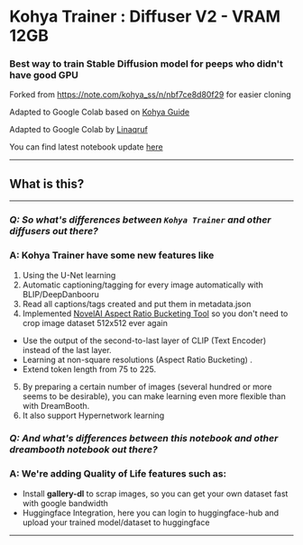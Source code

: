 # Kohya Trainer : Diffuser V2 - VRAM 12GB
### Best way to train Stable Diffusion model for peeps who didn't have good GPU
Forked from https://note.com/kohya_ss/n/nbf7ce8d80f29 for easier cloning

Adapted to Google Colab based on [Kohya Guide](https://note.com/kohya_ss/n/nbf7ce8d80f29#c9d7ee61-5779-4436-b4e6-9053741c46bb)

Adapted to Google Colab by [Linaqruf](https://github.com/Linaqruf)

You can find latest notebook update [here](https://github.com/Linaqruf/DiffuserV2/blob/main/DiffuserV2%2BScraper.ipynb)

---
## What is this?
---
### **_Q: So what's differences between `Kohya Trainer` and other diffusers out there?_**
### A: **Kohya Trainer** have some new features like
1. Using the U-Net learning
2. Automatic captioning/tagging for every image automatically with BLIP/DeepDanbooru
3. Read all captions/tags created and put them in metadata.json
4. Implemented [NovelAI Aspect Ratio Bucketing Tool](https://github.com/NovelAI/novelai-aspect-ratio-bucketing) so you don't need to crop image dataset 512x512 ever again
- Use the output of the second-to-last layer of CLIP (Text Encoder) instead of the last layer.
- Learning at non-square resolutions (Aspect Ratio Bucketing) .
- Extend token length from 75 to 225.
5. By preparing a certain number of images (several hundred or more seems to be desirable), you can make learning even more flexible than with DreamBooth.
6. It also support Hypernetwork learning

### **_Q: And what's differences between this notebook and other dreambooth notebook out there?_**
### A: We're adding Quality of Life features such as:
- Install **gallery-dl** to scrap images, so you can get your own dataset fast with google bandwidth
- Huggingface Integration, here you can login to huggingface-hub and upload your trained model/dataset to huggingface
---
